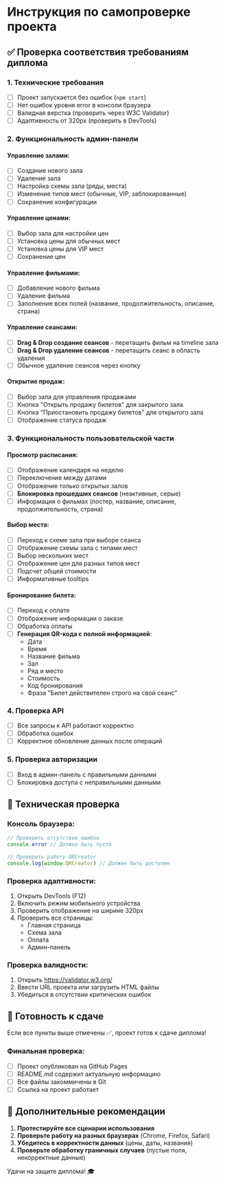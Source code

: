# Инструкция по самопроверке проекта

## ✅ Проверка соответствия требованиям диплома

### 1. Технические требования
- [ ] Проект запускается без ошибок (`npm start`)
- [ ] Нет ошибок уровня error в консоли браузера
- [ ] Валидная верстка (проверить через W3C Validator)
- [ ] Адаптивность от 320px (проверить в DevTools)

### 2. Функциональность админ-панели

#### Управление залами:
- [ ] Создание нового зала
- [ ] Удаление зала
- [ ] Настройка схемы зала (ряды, места)
- [ ] Изменение типов мест (обычные, VIP, заблокированные)
- [ ] Сохранение конфигурации

#### Управление ценами:
- [ ] Выбор зала для настройки цен
- [ ] Установка цены для обычных мест
- [ ] Установка цены для VIP мест
- [ ] Сохранение цен

#### Управление фильмами:
- [ ] Добавление нового фильма
- [ ] Удаление фильма
- [ ] Заполнение всех полей (название, продолжительность, описание, страна)

#### Управление сеансами:
- [ ] **Drag & Drop создание сеансов** - перетащить фильм на timeline зала
- [ ] **Drag & Drop удаление сеансов** - перетащить сеанс в область удаления
- [ ] Обычное удаление сеансов через кнопку

#### Открытие продаж:
- [ ] Выбор зала для управления продажами
- [ ] Кнопка "Открыть продажу билетов" для закрытого зала
- [ ] Кнопка "Приостановить продажу билетов" для открытого зала
- [ ] Отображение статуса продаж

### 3. Функциональность пользовательской части

#### Просмотр расписания:
- [ ] Отображение календаря на неделю
- [ ] Переключение между датами
- [ ] Отображение только открытых залов
- [ ] **Блокировка прошедших сеансов** (неактивные, серые)
- [ ] Информация о фильмах (постер, название, описание, продолжительность, страна)

#### Выбор места:
- [ ] Переход к схеме зала при выборе сеанса
- [ ] Отображение схемы зала с типами мест
- [ ] Выбор нескольких мест
- [ ] Отображение цен для разных типов мест
- [ ] Подсчет общей стоимости
- [ ] Информативные tooltips

#### Бронирование билета:
- [ ] Переход к оплате
- [ ] Отображение информации о заказе
- [ ] Обработка оплаты
- [ ] **Генерация QR-кода с полной информацией**:
  - Дата
  - Время
  - Название фильма
  - Зал
  - Ряд и место
  - Стоимость
  - Код бронирования
  - Фраза "Билет действителен строго на свой сеанс"

### 4. Проверка API
- [ ] Все запросы к API работают корректно
- [ ] Обработка ошибок
- [ ] Корректное обновление данных после операций

### 5. Проверка авторизации
- [ ] Вход в админ-панель с правильными данными
- [ ] Блокировка доступа с неправильными данными

## 🔧 Техническая проверка

### Консоль браузера:
```javascript
// Проверить отсутствие ошибок
console.error // Должно быть пусто

// Проверить работу QRCreator
console.log(window.QRCreator) // Должен быть доступен
```

### Проверка адаптивности:
1. Открыть DevTools (F12)
2. Включить режим мобильного устройства
3. Проверить отображение на ширине 320px
4. Проверить все страницы:
   - Главная страница
   - Схема зала
   - Оплата
   - Админ-панель

### Проверка валидности:
1. Открыть https://validator.w3.org/
2. Ввести URL проекта или загрузить HTML файлы
3. Убедиться в отсутствии критических ошибок

## 🚀 Готовность к сдаче

Если все пункты выше отмечены ✅, проект готов к сдаче диплома!

### Финальная проверка:
- [ ] Проект опубликован на GitHub Pages
- [ ] README.md содержит актуальную информацию
- [ ] Все файлы закоммичены в Git
- [ ] Ссылка на проект работает

## 📝 Дополнительные рекомендации

1. **Протестируйте все сценарии использования**
2. **Проверьте работу на разных браузерах** (Chrome, Firefox, Safari)
3. **Убедитесь в корректности данных** (цены, даты, названия)
4. **Проверьте обработку граничных случаев** (пустые поля, некорректные данные)

Удачи на защите диплома! 🎓 